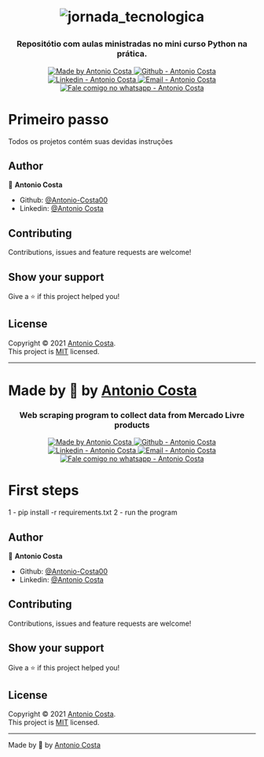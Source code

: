 <h1 align="center">
  
 ![jornada_tecnologica](https://user-images.githubusercontent.com/87380701/138800577-669044b2-5553-49d6-a3b8-9208d177e8ec.jpeg)
</h1>

<h3 align="center" >
  Repositótio com aulas ministradas no mini curso Python na prática.
</h3>

<p align="center">

  <a href="https://github.com/Antonio-Costa00" target="_blank">
    <img alt="Made by Antonio Costa" src="https://img.shields.io/badge/made%20by-Antonio_Costa-informational">
  </a>
  <a href="https://github.com/Antonio-Costa00" target="_blank" >
    <img alt="Github - Antonio Costa" src="https://img.shields.io/badge/Github--%23F8952D?style=social&logo=github">
  </a>
  <a href="https://www.linkedin.com/in/antonio-costa-099ab0182/" target="_blank" >
    <img alt="Linkedin - Antonio Costa" src="https://img.shields.io/badge/Linkedin--%23F8952D?style=social&logo=linkedin">
  </a>
  <a href="mailto:juninhomathoni99@gmail.com" target="_blank" >
    <img alt="Email - Antonio Costa" src="https://img.shields.io/badge/Email--%23F8952D?style=social&logo=gmail">
  </a>
  <a href="https://api.whatsapp.com/send?phone=5519992685736"
        target="_blank" >
    <img alt="Fale comigo no whatsapp - Antonio Costa" src="https://img.shields.io/badge/Whatsapp--%23F8952D?style=social&logo=whatsapp">
  </a>

</p>

# Primeiro passo

Todos os projetos contém suas devidas instruções

## Author

👤 **Antonio Costa**

* Github: [@Antonio-Costa00](https://github.com/Antonio-Costa00)
* Linkedin: [@Antonio Costa](https://www.linkedin.com/in/antonio-costa-099ab0182/)

## Contributing

Contributions, issues and feature requests are welcome!

## Show your support

Give a ⭐️ if this project helped you!

## License

Copyright © 2021 [Antonio Costa](https://github.com/Antonio-Costa00).<br />
This project is [MIT](https://github.com/Antonio-Costa00/Calculus-exercises/blob/main/LICENSE) licensed.

---

Made by :blue_heart: by [Antonio Costa](https://github.com/Antonio-Costa00)
=======
<h3 align="center" >
  Web scraping program to collect data from Mercado Livre products
</h3>

<p align="center">

  <a href="https://github.com/Antonio-Costa00" target="_blank">
    <img alt="Made by Antonio Costa" src="https://img.shields.io/badge/made%20by-Antonio_Costa-informational">
  </a>
  <a href="https://github.com/Antonio-Costa00" target="_blank" >
    <img alt="Github - Antonio Costa" src="https://img.shields.io/badge/Github--%23F8952D?style=social&logo=github">
  </a>
  <a href="https://www.linkedin.com/in/antonio-costa-099ab0182/" target="_blank" >
    <img alt="Linkedin - Antonio Costa" src="https://img.shields.io/badge/Linkedin--%23F8952D?style=social&logo=linkedin">
  </a>
  <a href="mailto:juninhomathoni99@gmail.com" target="_blank" >
    <img alt="Email - Antonio Costa" src="https://img.shields.io/badge/Email--%23F8952D?style=social&logo=gmail">
  </a>
  <a href="https://api.whatsapp.com/send?phone=5519992685736"
        target="_blank" >
    <img alt="Fale comigo no whatsapp - Antonio Costa" src="https://img.shields.io/badge/Whatsapp--%23F8952D?style=social&logo=whatsapp">
  </a>

</p>

# First steps

1 - pip install -r requirements.txt
2 - run the program

## Author

👤 **Antonio Costa**

* Github: [@Antonio-Costa00](https://github.com/Antonio-Costa00)
* Linkedin: [@Antonio Costa](https://www.linkedin.com/in/antonio-costa-099ab0182/)

## Contributing

Contributions, issues and feature requests are welcome!

## Show your support

Give a ⭐️ if this project helped you!

## License

Copyright © 2021 [Antonio Costa](https://github.com/Antonio-Costa00).<br />
This project is [MIT](https://github.com/Antonio-Costa00/Calculus-exercises/blob/main/LICENSE) licensed.

---

Made by :blue_heart: by [Antonio Costa](https://github.com/Antonio-Costa00)
